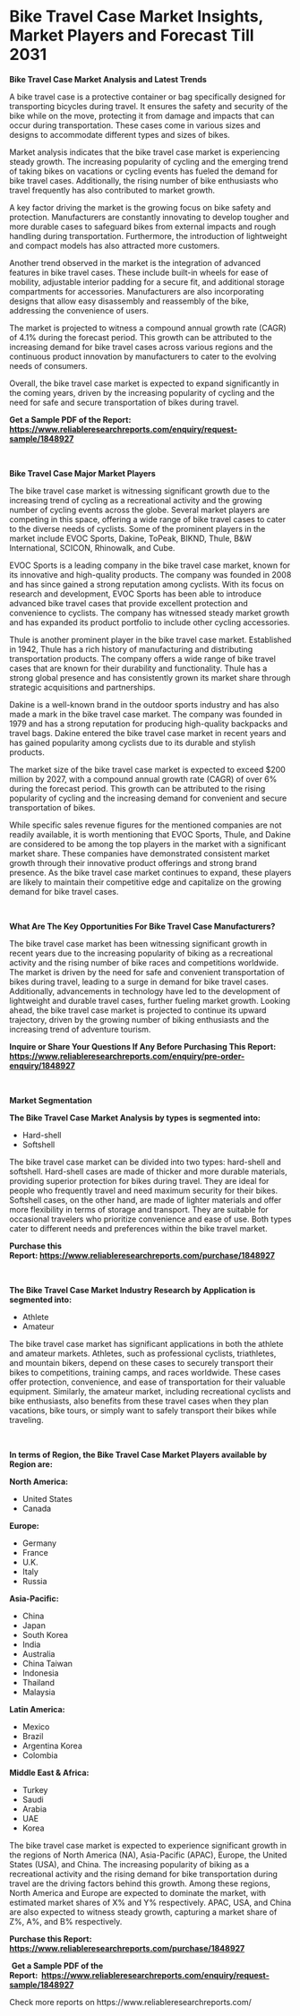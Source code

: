 <p><h1>Bike Travel Case Market Insights, Market Players and Forecast Till 2031</h1></p><p><strong>Bike Travel Case Market Analysis and Latest Trends</strong></p>
<p><p>A bike travel case is a protective container or bag specifically designed for transporting bicycles during travel. It ensures the safety and security of the bike while on the move, protecting it from damage and impacts that can occur during transportation. These cases come in various sizes and designs to accommodate different types and sizes of bikes.</p><p>Market analysis indicates that the bike travel case market is experiencing steady growth. The increasing popularity of cycling and the emerging trend of taking bikes on vacations or cycling events has fueled the demand for bike travel cases. Additionally, the rising number of bike enthusiasts who travel frequently has also contributed to market growth.</p><p>A key factor driving the market is the growing focus on bike safety and protection. Manufacturers are constantly innovating to develop tougher and more durable cases to safeguard bikes from external impacts and rough handling during transportation. Furthermore, the introduction of lightweight and compact models has also attracted more customers.</p><p>Another trend observed in the market is the integration of advanced features in bike travel cases. These include built-in wheels for ease of mobility, adjustable interior padding for a secure fit, and additional storage compartments for accessories. Manufacturers are also incorporating designs that allow easy disassembly and reassembly of the bike, addressing the convenience of users.</p><p>The market is projected to witness a compound annual growth rate (CAGR) of 4.1% during the forecast period. This growth can be attributed to the increasing demand for bike travel cases across various regions and the continuous product innovation by manufacturers to cater to the evolving needs of consumers.</p><p>Overall, the bike travel case market is expected to expand significantly in the coming years, driven by the increasing popularity of cycling and the need for safe and secure transportation of bikes during travel.</p></p>
<p><strong>Get a Sample PDF of the Report:&nbsp; <a href="https://www.reliableresearchreports.com/enquiry/request-sample/1848927">https://www.reliableresearchreports.com/enquiry/request-sample/1848927</a></strong></p>
<p>&nbsp;</p>
<p><strong>Bike Travel Case Major Market Players</strong></p>
<p><p>The bike travel case market is witnessing significant growth due to the increasing trend of cycling as a recreational activity and the growing number of cycling events across the globe. Several market players are competing in this space, offering a wide range of bike travel cases to cater to the diverse needs of cyclists. Some of the prominent players in the market include EVOC Sports, Dakine, ToPeak, BIKND, Thule, B&W International, SCICON, Rhinowalk, and Cube.</p><p>EVOC Sports is a leading company in the bike travel case market, known for its innovative and high-quality products. The company was founded in 2008 and has since gained a strong reputation among cyclists. With its focus on research and development, EVOC Sports has been able to introduce advanced bike travel cases that provide excellent protection and convenience to cyclists. The company has witnessed steady market growth and has expanded its product portfolio to include other cycling accessories.</p><p>Thule is another prominent player in the bike travel case market. Established in 1942, Thule has a rich history of manufacturing and distributing transportation products. The company offers a wide range of bike travel cases that are known for their durability and functionality. Thule has a strong global presence and has consistently grown its market share through strategic acquisitions and partnerships.</p><p>Dakine is a well-known brand in the outdoor sports industry and has also made a mark in the bike travel case market. The company was founded in 1979 and has a strong reputation for producing high-quality backpacks and travel bags. Dakine entered the bike travel case market in recent years and has gained popularity among cyclists due to its durable and stylish products.</p><p>The market size of the bike travel case market is expected to exceed $200 million by 2027, with a compound annual growth rate (CAGR) of over 6% during the forecast period. This growth can be attributed to the rising popularity of cycling and the increasing demand for convenient and secure transportation of bikes.</p><p>While specific sales revenue figures for the mentioned companies are not readily available, it is worth mentioning that EVOC Sports, Thule, and Dakine are considered to be among the top players in the market with a significant market share. These companies have demonstrated consistent market growth through their innovative product offerings and strong brand presence. As the bike travel case market continues to expand, these players are likely to maintain their competitive edge and capitalize on the growing demand for bike travel cases.</p></p>
<p>&nbsp;</p>
<p><strong>What Are The Key Opportunities For Bike Travel Case Manufacturers?</strong></p>
<p><p>The bike travel case market has been witnessing significant growth in recent years due to the increasing popularity of biking as a recreational activity and the rising number of bike races and competitions worldwide. The market is driven by the need for safe and convenient transportation of bikes during travel, leading to a surge in demand for bike travel cases. Additionally, advancements in technology have led to the development of lightweight and durable travel cases, further fueling market growth. Looking ahead, the bike travel case market is projected to continue its upward trajectory, driven by the growing number of biking enthusiasts and the increasing trend of adventure tourism.</p></p>
<p><strong>Inquire or Share Your Questions If Any Before Purchasing This Report: <a href="https://www.reliableresearchreports.com/enquiry/pre-order-enquiry/1848927">https://www.reliableresearchreports.com/enquiry/pre-order-enquiry/1848927</a></strong></p>
<p>&nbsp;</p>
<p><strong>Market Segmentation</strong></p>
<p><strong>The Bike Travel Case Market Analysis by types is segmented into:</strong></p>
<p><ul><li>Hard-shell</li><li>Softshell</li></ul></p>
<p><p>The bike travel case market can be divided into two types: hard-shell and softshell. Hard-shell cases are made of thicker and more durable materials, providing superior protection for bikes during travel. They are ideal for people who frequently travel and need maximum security for their bikes. Softshell cases, on the other hand, are made of lighter materials and offer more flexibility in terms of storage and transport. They are suitable for occasional travelers who prioritize convenience and ease of use. Both types cater to different needs and preferences within the bike travel market.</p></p>
<p><strong>Purchase this Report:&nbsp;<a href="https://www.reliableresearchreports.com/purchase/1848927">https://www.reliableresearchreports.com/purchase/1848927</a></strong></p>
<p>&nbsp;</p>
<p><strong>The Bike Travel Case Market Industry Research by Application is segmented into:</strong></p>
<p><ul><li>Athlete</li><li>Amateur</li></ul></p>
<p><p>The bike travel case market has significant applications in both the athlete and amateur markets. Athletes, such as professional cyclists, triathletes, and mountain bikers, depend on these cases to securely transport their bikes to competitions, training camps, and races worldwide. These cases offer protection, convenience, and ease of transportation for their valuable equipment. Similarly, the amateur market, including recreational cyclists and bike enthusiasts, also benefits from these travel cases when they plan vacations, bike tours, or simply want to safely transport their bikes while traveling.</p></p>
<p>&nbsp;</p>
<p><strong>In terms of Region, the Bike Travel Case Market Players available by Region are:</strong></p>
<p>
    <p> <strong> North America: </strong>
        <ul>
            <li>United States</li>
            <li>Canada</li>
        </ul>
        </p> 
    <p> <strong> Europe: </strong>
        <ul>
            <li>Germany</li>
            <li>France</li>
            <li>U.K.</li>
            <li>Italy</li>
            <li>Russia</li>
        </ul>
        </p> 
    <p> <strong> Asia-Pacific: </strong>
        <ul>
            <li>China</li>
            <li>Japan</li>
            <li>South Korea</li>
            <li>India</li>
            <li>Australia</li>
            <li>China Taiwan</li>
            <li>Indonesia</li>
            <li>Thailand</li>
            <li>Malaysia</li>
        </ul>
        </p> 
    <p> <strong> Latin America: </strong>
        <ul>
            <li>Mexico</li>
            <li>Brazil</li>
            <li>Argentina Korea</li>
            <li>Colombia</li>
        </ul>
        </p> 
    <p> <strong> Middle East & Africa: </strong>
        <ul>
            <li>Turkey</li>
            <li>Saudi</li>
            <li>Arabia</li>
            <li>UAE</li>
            <li>Korea</li>
        </ul>
    </p>
    </p>
<p><p>The bike travel case market is expected to experience significant growth in the regions of North America (NA), Asia-Pacific (APAC), Europe, the United States (USA), and China. The increasing popularity of biking as a recreational activity and the rising demand for bike transportation during travel are the driving factors behind this growth. Among these regions, North America and Europe are expected to dominate the market, with estimated market shares of X% and Y% respectively. APAC, USA, and China are also expected to witness steady growth, capturing a market share of Z%, A%, and B% respectively.</p></p>
<p><strong>Purchase this Report: <a href="https://www.reliableresearchreports.com/purchase/1848927">https://www.reliableresearchreports.com/purchase/1848927</a></strong></p>
<p>&nbsp;<strong>Get a Sample PDF of the Report:&nbsp;&nbsp;<a href="https://www.reliableresearchreports.com/enquiry/request-sample/1848927">https://www.reliableresearchreports.com/enquiry/request-sample/1848927</a></strong></p>
<p><strong></strong></p>
<p>Check more reports on https://www.reliableresearchreports.com/</p>